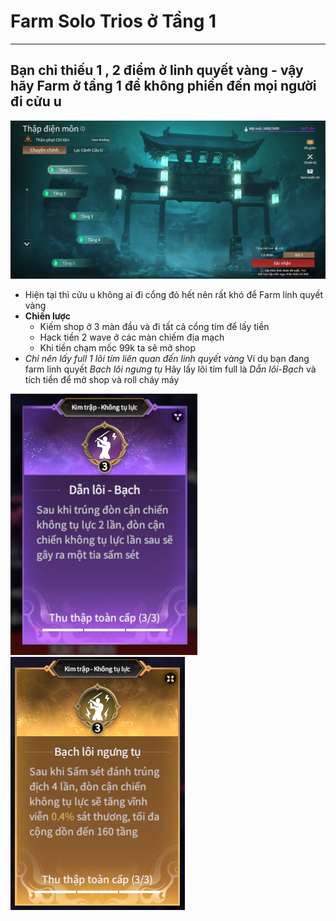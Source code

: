 # Farm Solo Trios ở Tầng 1

---


## Bạn chỉ thiếu 1 , 2 điểm ở linh quyết vàng - vậy hãy Farm ở tầng 1 để không phiền đến mọi người đi cửu u
![tang1](image-2.png)
- Hiện tại thì cửu u không ai đi cổng đỏ hết nên rất khó để Farm linh quyết vàng
- **Chiến lược**
  - Kiếm shop ở 3 màn đầu và đi tất cả cổng tím để lấy tiền
  - Hack tiền 2 wave ở các màn chiếm địa mạch
  - Khi tiền chạm mốc 99k ta sẽ mở shop
- *Chỉ nên lấy full 1 lõi tím liên quan đến linh quyết vàng*
Ví dụ bạn đang farm linh quyết *Bạch lôi ngưng tụ*
Hãy lấy lõi tím full là *Dẫn lôi-Bạch* và tích tiền để mở shop và roll cháy máy 

![dlb](image.png)  ![blnt](image-1.png)

